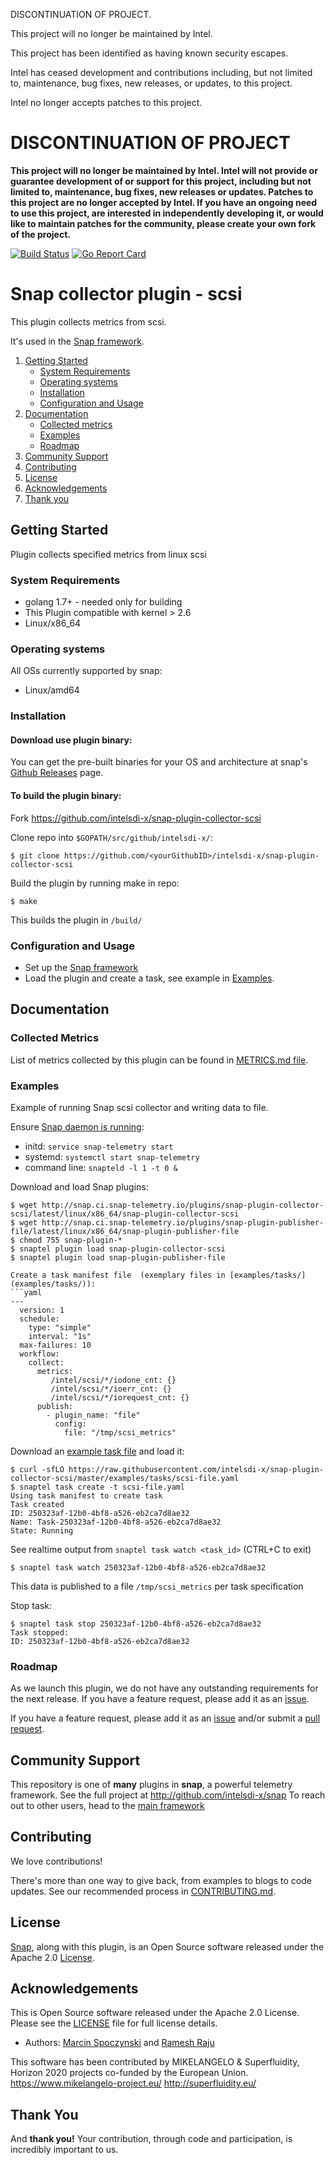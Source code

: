 DISCONTINUATION OF PROJECT. 

This project will no longer be maintained by Intel.

This project has been identified as having known security escapes.

Intel has ceased development and contributions including, but not limited to, maintenance, bug fixes, new releases, or updates, to this project.  

Intel no longer accepts patches to this project.

# DISCONTINUATION OF PROJECT 

**This project will no longer be maintained by Intel.  Intel will not provide or guarantee development of or support for this project, including but not limited to, maintenance, bug fixes, new releases or updates.  Patches to this project are no longer accepted by Intel. If you have an ongoing need to use this project, are interested in independently developing it, or would like to maintain patches for the community, please create your own fork of the project.**


[![Build Status](https://api.travis-ci.org/intelsdi-x/snap-plugin-collector-scsi.svg)](https://travis-ci.org/intelsdi-x/snap-plugin-collector-scsi )
[![Go Report Card](http://goreportcard.com/badge/intelsdi-x/snap-plugin-collector-scsi)](http://goreportcard.com/report/intelsdi-x/snap-plugin-collector-scsi)

# Snap collector plugin - scsi

This plugin collects metrics from scsi.  

It's used in the [Snap framework](http://github.com:intelsdi-x/snap).

1. [Getting Started](#getting-started)
   * [System Requirements](#system-requirements)
   * [Operating systems](#operating-systems)
   * [Installation](#installation)
   * [Configuration and Usage](#configuration-and-usage)
2. [Documentation](#documentation)
   * [Collected metrics](#collected-metrics)
   * [Examples](#examples)
   * [Roadmap](#roadmap)
3. [Community Support](#community-support)
4. [Contributing](#contributing)
5. [License](#license)
6. [Acknowledgements](#acknowledgements)
7. [Thank you](#thank-you)

## Getting Started

 Plugin collects specified metrics from linux scsi

### System Requirements

* golang 1.7+ - needed only for building
* This Plugin compatible with kernel > 2.6
* Linux/x86_64

### Operating systems

All OSs currently supported by snap:
* Linux/amd64

### Installation
#### Download use plugin binary:
You can get the pre-built binaries for your OS and architecture at snap's [Github Releases](https://github.com/intelsdi-x/snap/releases) page.

#### To build the plugin binary:
Fork https://github.com/intelsdi-x/snap-plugin-collector-scsi

Clone repo into `$GOPATH/src/github/intelsdi-x/`:
```
$ git clone https://github.com/<yourGithubID>/intelsdi-x/snap-plugin-collector-scsi
```
Build the plugin by running make in repo:
```
$ make
```
This builds the plugin in `/build/`

### Configuration and Usage
* Set up the [Snap framework](https://github.com/intelsdi-x/snap/blob/master/README.md#getting-started)
* Load the plugin and create a task, see example in [Examples](#examples).

## Documentation
### Collected Metrics
List of metrics collected by this plugin can be found in [METRICS.md file](METRICS.md).

### Examples

Example of running Snap scsi collector and writing data to file.

Ensure [Snap daemon is running](https://github.com/intelsdi-x/snap#running-snap):
* initd: `service snap-telemetry start`
* systemd: `systemctl start snap-telemetry`
* command line: `snapteld -l 1 -t 0 &`

Download and load Snap plugins:
```
$ wget http://snap.ci.snap-telemetry.io/plugins/snap-plugin-collector-scsi/latest/linux/x86_64/snap-plugin-collector-scsi
$ wget http://snap.ci.snap-telemetry.io/plugins/snap-plugin-publisher-file/latest/linux/x86_64/snap-plugin-publisher-file
$ chmod 755 snap-plugin-*
$ snaptel plugin load snap-plugin-collector-scsi
$ snaptel plugin load snap-plugin-publisher-file

Create a task manifest file  (exemplary files in [examples/tasks/] (examples/tasks/)):
```yaml
---
  version: 1
  schedule:
    type: "simple"
    interval: "1s"
  max-failures: 10
  workflow:
    collect:
      metrics:
         /intel/scsi/*/iodone_cnt: {}
         /intel/scsi/*/ioerr_cnt: {}
         /intel/scsi/*/iorequest_cnt: {}
      publish:
        - plugin_name: "file"
          config:
            file: "/tmp/scsi_metrics"
```
Download an [example task file](https://github.com/intelsdi-x/snap-plugin-collector-scsi/blob/master/examples/tasks/) and load it:

```
$ curl -sfLO https://raw.githubusercontent.com/intelsdi-x/snap-plugin-collector-scsi/master/examples/tasks/scsi-file.yaml
$ snaptel task create -t scsi-file.yaml
Using task manifest to create task
Task created
ID: 250323af-12b0-4bf8-a526-eb2ca7d8ae32
Name: Task-250323af-12b0-4bf8-a526-eb2ca7d8ae32
State: Running
```

See realtime output from `snaptel task watch <task_id>` (CTRL+C to exit)
```
$ snaptel task watch 250323af-12b0-4bf8-a526-eb2ca7d8ae32
```

This data is published to a file `/tmp/scsi_metrics` per task specification

Stop task:
```
$ snaptel task stop 250323af-12b0-4bf8-a526-eb2ca7d8ae32
Task stopped:
ID: 250323af-12b0-4bf8-a526-eb2ca7d8ae32
```

### Roadmap
As we launch this plugin, we do not have any outstanding requirements for the next release. If you have a feature request, please add it as an [issue](https://github.com/intelsdi-x/snap-plugin-collector-scsi/issues).

If you have a feature request, please add it as an [issue](https://github.com/intelsdi-x/snap-plugin-collector-scsi/issues/new) and/or submit a [pull request](https://github.com/intelsdi-x/snap-plugin-collector-scsi/pulls).

## Community Support
This repository is one of **many** plugins in **snap**, a powerful telemetry framework. See the full project at http://github.com/intelsdi-x/snap To reach out to other users, head to the [main framework](https://github.com/intelsdi-x/snap#community-support)

## Contributing
We love contributions!

There's more than one way to give back, from examples to blogs to code updates. See our recommended process in [CONTRIBUTING.md](CONTRIBUTING.md).

## License
[Snap](http://github.com/intelsdi-x/snap), along with this plugin, is an Open Source software released under the Apache 2.0 [License](LICENSE).

## Acknowledgements
This is Open Source software released under the Apache 2.0 License. Please see the [LICENSE](LICENSE) file for full license details.

* Authors: [Marcin Spoczynski](https://github.com/sandlbn/) and [Ramesh Raju](https://github.com/rraju2/)

This software has been contributed by MIKELANGELO & Superfluidity, Horizon 2020 projects co-funded by the European Union. https://www.mikelangelo-project.eu/ http://superfluidity.eu/

## Thank You
And **thank you!** Your contribution, through code and participation, is incredibly important to us.
